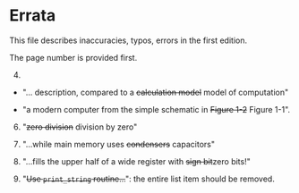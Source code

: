 # Errata

This file describes inaccuracies, typos, errors in the first edition.

The page number is provided first.

4. 
* "... description, compared to a ~~calculation model~~ model of computation"

* "a modern computer from the simple schematic in ~~Figure 1-2~~ Figure 1-1".

6. "~~zero division~~ division by zero"

8. "...while main memory uses ~~condensers~~ capacitors"

45. "...fills the upper half of a wide register with ~~sign bit~~zero bits!"

57. "~~Use `print_string` routine...~~": the entire list item should be removed.
